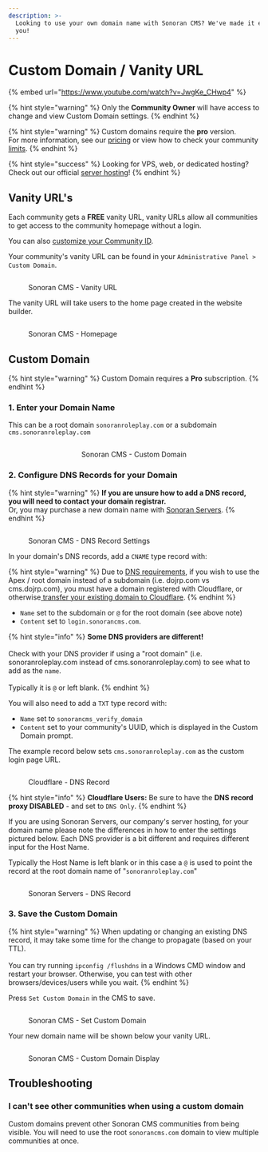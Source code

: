 ```yaml
---
description: >-
  Looking to use your own domain name with Sonoran CMS? We've made it easy for
  you!
---
```


# Custom Domain / Vanity URL

{% embed url="https://www.youtube.com/watch?v=JwgKe_CHwp4" %}

{% hint style="warning" %}
Only the **Community Owner** will have access to change and view Custom Domain settings.
{% endhint %}

{% hint style="warning" %}
Custom domains require the **pro** version.\
For more information, see our [pricing](../../pricing/pricing-faq/) or view how to check your community [limits](../administrative/view-your-limits.md).
{% endhint %}

{% hint style="success" %}
Looking for VPS, web, or dedicated hosting? Check out our official [server hosting](broken-reference)!
{% endhint %}

## Vanity URL's

Each community gets a **FREE** vanity URL, vanity URLs allow all communities to get access to the community homepage without a login.

You can also [customize your Community ID](community-branding-and-settings.md#community-id-and-vanity-url).

Your community's vanity URL can be found in your `Administrative Panel > Custom Domain`.

<figure><img src="../../.gitbook/assets/image (16) (1) (1).png" alt=""><figcaption><p>Sonoran CMS - Vanity URL</p></figcaption></figure>

The vanity URL will take users to the home page created in the website builder.

<figure><img src="../../.gitbook/assets/image (4) (1) (1) (1) (1) (1).png" alt=""><figcaption><p>Sonoran CMS - Homepage</p></figcaption></figure>

## Custom Domain

{% hint style="warning" %}
Custom Domain requires a **Pro** subscription.
{% endhint %}

### 1. Enter your Domain Name

This can be a root domain `sonoranroleplay.com` or a subdomain `cms.sonoranroleplay.com`

<div align="center" data-full-width="false"><figure><img src="../../.gitbook/assets/image (5) (1) (1) (1) (1) (1).png" alt=""><figcaption><p>Sonoran CMS - Custom Domain</p></figcaption></figure></div>

### 2. Configure DNS Records for your Domain

{% hint style="warning" %}
**If you are unsure how to add a DNS record, you will need to contact your domain registrar.**\
Or, you may purchase a new domain name with [Sonoran Servers](https://sonoranservers.com/cart.php?a=add\&domain=register).
{% endhint %}

<figure><img src="../../.gitbook/assets/CMS_CustomDomainDNSSettings.png" alt=""><figcaption><p>Sonoran CMS - DNS Record Settings</p></figcaption></figure>

In your domain's DNS records, add a `CNAME` type record with:

{% hint style="warning" %}
Due to [DNS requirements](https://blog.cloudflare.com/introducing-cname-flattening-rfc-compliant-cnames-at-a-domains-root), if you wish to use the Apex / root domain instead of a subdomain  (i.e. dojrp.com vs cms.dojrp.com), you must have a domain registered with Cloudflare, or otherwise[ transfer your existing domain to Cloudflare](https://developers.cloudflare.com/dns/zone-setups/full-setup/setup/).
{% endhint %}

* `Name` set to the subdomain or `@` for the root domain (see above note)
* `Content` set to `login.sonorancms.com`.

{% hint style="info" %}
**Some DNS providers are different!**\
\
Check with your DNS provider if using a "root domain" (i.e. sonoranroleplay.com instead of cms.sonoranroleplay.com) to see what to add as the `name`. \
\
Typically it is `@` or left blank.
{% endhint %}

You will also need to add a `TXT` type record with:

* `Name` set to `sonorancms_verify_domain`
* `Content` set to your community's UUID, which is displayed in the Custom Domain prompt.

The example record below sets `cms.sonoranroleplay.com` as the custom login page URL.

<figure><img src="../../.gitbook/assets/image (1) (1) (1) (1) (1) (1) (1) (1) (1) (1) (1) (1) (1) (1) (1) (1) (1) (1) (1) (1) (1).png" alt=""><figcaption><p>Cloudflare - DNS Record </p></figcaption></figure>

{% hint style="info" %}
**Cloudflare Users:** Be sure to have the **DNS record proxy DISABLED** - and set to `DNS Only`.
{% endhint %}

If you are using Sonoran Servers, our company's server hosting, for your domain name please note the differences in how to enter the settings pictured below. Each DNS provider is a bit different and requires different input for the Host Name.&#x20;

Typically the Host Name is left blank or in this case a `@` is used to point the record at the root domain name of "`sonoranroleplay.com`"

<figure><img src="../../.gitbook/assets/image (25) (1) (1).png" alt=""><figcaption><p>Sonoran Servers - DNS Record </p></figcaption></figure>

### 3. Save the Custom Domain

{% hint style="warning" %}
When updating or changing an existing DNS record, it may take some time for the change to propagate (based on your TTL).\
\
You can try running `ipconfig /flushdns` in a Windows CMD window and restart your browser. Otherwise, you can test with other browsers/devices/users while you wait.
{% endhint %}

Press `Set Custom Domain` in the CMS to save.

<figure><img src="../../.gitbook/assets/image (11) (2).png" alt=""><figcaption><p>Sonoran CMS - Set Custom Domain</p></figcaption></figure>

Your new domain name will be shown below your vanity URL.

<figure><img src="../../.gitbook/assets/image (18) (1) (1).png" alt=""><figcaption><p>Sonoran CMS - Custom Domain Display</p></figcaption></figure>

## Troubleshooting

### I can't see other communities when using a custom domain

Custom domains prevent other Sonoran CMS communities from being visible. You will need to use the root `sonorancms.com` domain to view multiple communities at once.
